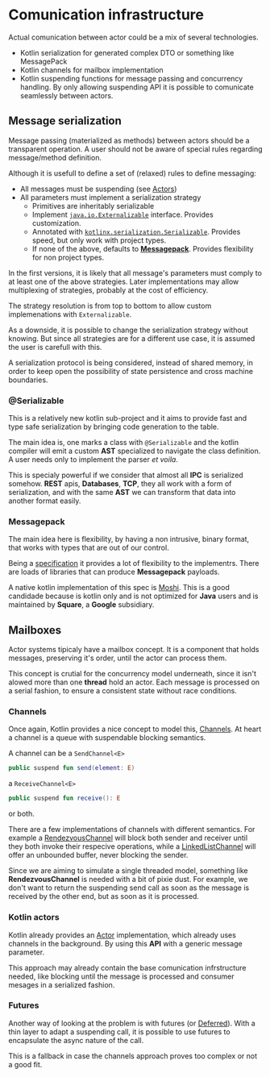 # Comunication infrastructure

Actual comunication between actor could be a mix of several technologies. 

- Kotlin serialization for generated complex DTO or something like MessagePack
- Kotlin channels for mailbox implementation
- Kotlin suspending functions for message passing and concurrency handling. By only allowing suspending API it is possible to comunicate seamlessly between actors.

## Message serialization

Message passing (materialized as methods) between actors should be a transparent operation. A user should not be aware of special rules regarding message/method definition.

Although it is usefull to define a set of (relaxed) rules to define messaging:

- All messages must be suspending (see [Actors](./Actors.md))
- All parameters must implement a serialization strategy
  - Primitives are inheritably serializable
  - Implement [`java.io.Externalizable`](https://docs.oracle.com/javase/7/docs/api/java/io/Externalizable.html) interface. Provides customization.
  - Annotated with [`kotlinx.serialization.Serializable`](#@Serializable). Provides speed, but only work with project types.
  - If none of the above, defaults to [**Messagepack**](#Messagepack). Provides flexibility for non project types.

In the first versions, it is likely that all message's parameters must comply to at least one of the above strategies. Later implementations may allow multiplexing of strategies, probably at the cost of efficiency.

The strategy resolution is from top to bottom to allow custom implemenations with `Externalizable`.

As a downside, it is possible to change the serialization strategy without knowing. But since all strategies are for a different use case, it is assumed the user is carefull with this.

A serialization protocol is being considered, instead of shared memory, in order to keep open the possibility of state persistence and cross machine boundaries.

### @Serializable

This is a relatively new kotlin sub-project and it aims to provide fast and type safe serialization by bringing code generation to the table.

The main idea is, one marks a class with `@Serializable` and the kotlin compiler will emit a custom **AST** specialized to navigate the class definition. A user needs only to implement the parser _et voila_.

This is specialy powerful if we consider that almost all **IPC** is serialized somehow. **REST** apis, **Databases**, **TCP**, they all work with a form of serialization, and with the same **AST** we can transform that data into another format easily.

### Messagepack

The main idea here is flexibility, by having a non intrusive, binary format, that works with types that are out of our control.

Being a [specification](https://github.com/msgpack/msgpack/blob/master/spec.md) it provides a lot of flexibility to the implementrs. There are loads of libraries that can produce **Messagepack** payloads.

A native kotlin implementation of this spec is [Moshi](https://github.com/square/moshi). This is a good candidade because is kotlin only and is not optimized for **Java** users and is maintained by **Square**, a **Google** subsidiary.

## Mailboxes

Actor systems tipicaly have a mailbox concept. It is a component that holds messages, preserving it's order, until the actor can process them.

This concept is crutial for the concurrency model underneath, since it isn't alowed more than one **thread** hold an actor. Each message is processed on a serial fashion, to ensure a consistent state without race conditions.

### Channels

Once again, Kotlin provides a nice concept to model this, [Channels](https://kotlinlang.org/docs/reference/coroutines/channels.html). At heart a channel is a queue with suspendable blocking semantics.

A channel can be a `SendChannel<E>`
```kotlin
public suspend fun send(element: E)
```
a `ReceiveChannel<E>`
```kotlin
public suspend fun receive(): E
```
 or both.
 
 There are a few implementations of channels with different semantics. For example a [RendezvousChannel](https://github.com/Kotlin/kotlinx.coroutines/blob/master/kotlinx-coroutines-core/common/src/channels/RendezvousChannel.kt) will block both sender and receiver until they both invoke their respecive operations, while a [LinkedListChannel](https://github.com/Kotlin/kotlinx.coroutines/blob/master/kotlinx-coroutines-core/common/src/channels/LinkedListChannel.kt) will offer an unbounded buffer, never blocking the sender.

Since we are aiming to simulate a single threaded model, something like **RendezvousChannel** is needed with a bit of pixie dust. For example, we don't want to return the suspending send call as soon as the message is received by the other end, but as soon as it is processed.

### Kotlin actors

Kotlin already provides an [Actor](https://github.com/Kotlin/kotlinx.coroutines/blob/master/kotlinx-coroutines-core/jvm/src/channels/Actor.kt) implementation, which already uses channels in the background. By using this **API** with a generic message parameter.

This approach may already contain the base comunication infrstructure needed, like blocking until the message is processed and consumer mesages in a serialized fashion.

### Futures

Another way of looking at the problem is with futures (or [Deferred](https://github.com/Kotlin/kotlinx.coroutines/blob/master/kotlinx-coroutines-core/common/src/Deferred.kt)). With a thin layer to adapt a suspending call, it is possible to use futures to encapsulate the async nature of the call.

This is a fallback in case the channels approach proves too complex or not a good fit.